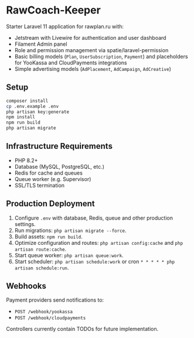 # RawCoach-Keeper

Starter Laravel 11 application for rawplan.ru with:

- Jetstream with Livewire for authentication and user dashboard
- Filament Admin panel
- Role and permission management via spatie/laravel-permission
- Basic billing models (`Plan`, `UserSubscription`, `Payment`) and placeholders for YooKassa and CloudPayments integrations
- Simple advertising models (`AdPlacement`, `AdCampaign`, `AdCreative`)

## Setup

```bash
composer install
cp .env.example .env
php artisan key:generate
npm install
npm run build
php artisan migrate
```

## Infrastructure Requirements

- PHP 8.2+
- Database (MySQL, PostgreSQL, etc.)
- Redis for cache and queues
- Queue worker (e.g. Supervisor)
- SSL/TLS termination

## Production Deployment

1. Configure `.env` with database, Redis, queue and other production settings.
2. Run migrations: `php artisan migrate --force`.
3. Build assets: `npm run build`.
4. Optimize configuration and routes: `php artisan config:cache` and `php artisan route:cache`.
5. Start queue worker: `php artisan queue:work`.
6. Start scheduler: `php artisan schedule:work` or cron `* * * * * php artisan schedule:run`.

## Webhooks

Payment providers send notifications to:

- `POST /webhook/yookassa`
- `POST /webhook/cloudpayments`

Controllers currently contain TODOs for future implementation.

